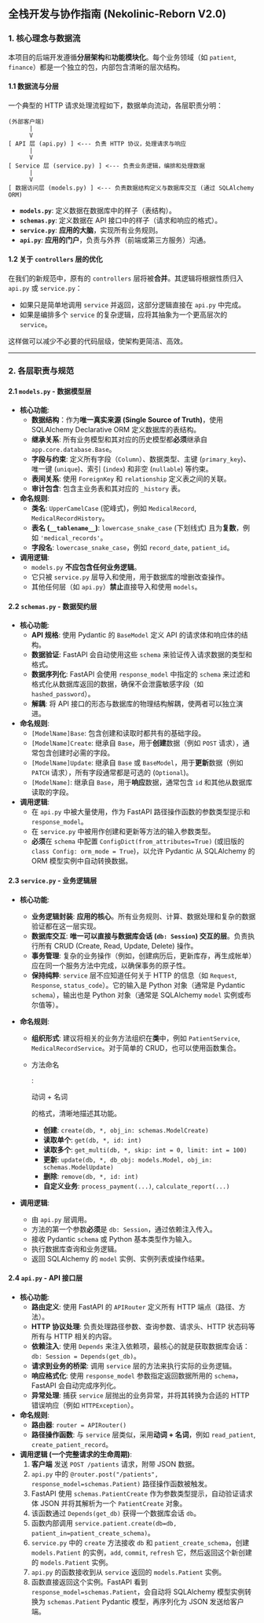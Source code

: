## **全栈开发与协作指南 (Nekolinic-Reborn V2.0)**

### **1. 核心理念与数据流**

本项目的后端开发遵循**分层架构**和**功能模块化**。每个业务领域（如 `patient`, `finance`）都是一个独立的包，内部包含清晰的层次结构。

#### **1.1 数据流与分层**

一个典型的 HTTP 请求处理流程如下，数据单向流动，各层职责分明：

```
(外部客户端)
      |
      V
[ API 层 (api.py) ] <--- 负责 HTTP 协议，处理请求与响应
      |
      V
[ Service 层 (service.py) ] <--- 负责业务逻辑，编排和处理数据
      |
      V
[ 数据访问层 (models.py) ] <--- 负责数据结构定义与数据库交互 (通过 SQLAlchemy ORM)
```

- **`models.py`**: 定义数据在数据库中的样子（表结构）。
- **`schemas.py`**: 定义数据在 API 接口中的样子（请求和响应的格式）。
- **`service.py`**: **应用的大脑**，实现所有业务规则。
- **`api.py`**: **应用的门户**，负责与外界（前端或第三方服务）沟通。

#### **1.2 关于 `controllers` 层的优化**

在我们的新规范中，原有的 `controllers` 层将被**合并**。其逻辑将根据性质归入 `api.py` 或 `service.py`：

- 如果只是简单地调用 `service` 并返回，这部分逻辑直接在 `api.py` 中完成。
- 如果是编排多个 `service` 的复杂逻辑，应将其抽象为一个更高层次的 `service`。

这样做可以减少不必要的代码层级，使架构更简洁、高效。

------

### **2. 各层职责与规范**

#### **2.1 `models.py` - 数据模型层**

- **核心功能**:
  - **数据结构**：作为**唯一真实来源 (Single Source of Truth)**，使用 SQLAlchemy Declarative ORM 定义数据库的表结构。
  - **继承关系**: 所有业务模型和其对应的历史模型都**必须**继承自 `app.core.database.Base`。
  - **字段与约束**: 定义所有字段（`Column`）、数据类型、主键 (`primary_key`)、唯一键 (`unique`)、索引 (`index`) 和非空 (`nullable`) 等约束。
  - **表间关系**: 使用 `ForeignKey` 和 `relationship` 定义表之间的关联。
  - **审计包含**: 包含主业务表和其对应的 `_history` 表。
- **命名规则**:
  - **类名**: `UpperCamelCase` (驼峰式)，例如 `MedicalRecord`, `MedicalRecordHistory`。
  - **表名 (`__tablename__`)**: `lowercase_snake_case` (下划线式) 且为**复数**，例如 `'medical_records'`。
  - **字段名**: `lowercase_snake_case`，例如 `record_date`, `patient_id`。
- **调用逻辑**:
  - `models.py` **不应包含任何业务逻辑**。
  - 它只被 `service.py` 层导入和使用，用于数据库的增删改查操作。
  - 其他任何层（如 `api.py`）**禁止**直接导入和使用 `models`。

#### **2.2 `schemas.py` - 数据契约层**

- **核心功能**:
  - **API 规格**: 使用 Pydantic 的 `BaseModel` 定义 API 的请求体和响应体的结构。
  - **数据验证**: FastAPI 会自动使用这些 `schema` 来验证传入请求数据的类型和格式。
  - **数据序列化**: FastAPI 会使用 `response_model` 中指定的 `schema` 来过滤和格式化从数据库返回的数据，确保不会泄露敏感字段（如 `hashed_password`）。
  - **解耦**: 将 API 接口的形态与数据库的物理结构解耦，使两者可以独立演进。
- **命名规则**:
  - `[ModelName]Base`: 包含创建和读取时都共有的基础字段。
  - `[ModelName]Create`: 继承自 `Base`，用于**创建**数据（例如 `POST` 请求），通常包含创建时必需的字段。
  - `[ModelName]Update`: 继承自 `Base` 或 `BaseModel`，用于**更新**数据（例如 `PATCH` 请求），所有字段通常都是可选的 (`Optional`)。
  - `[ModelName]`: 继承自 `Base`，用于**响应**数据，通常包含 `id` 和其他从数据库读取的字段。
- **调用逻辑**:
  - 在 `api.py` 中被大量使用，作为 FastAPI 路径操作函数的参数类型提示和 `response_model`。
  - 在 `service.py` 中被用作创建和更新等方法的输入参数类型。
  - **必须**在 `schema` 中配置 `ConfigDict(from_attributes=True)` (或旧版的 `class Config: orm_mode = True`)，以允许 Pydantic 从 SQLAlchemy 的 ORM 模型实例中自动转换数据。

#### **2.3 `service.py` - 业务逻辑层**

- **核心功能**:

  - **业务逻辑封装**: **应用的核心**。所有业务规则、计算、数据处理和复杂的数据验证都在这一层实现。
  - **数据库交互**: **唯一可以直接与数据库会话 (`db: Session`) 交互的层**。负责执行所有 CRUD (Create, Read, Update, Delete) 操作。
  - **事务管理**: 复杂的业务操作（例如，创建病历后，更新库存，再生成帐单）应在同一个服务方法中完成，以确保事务的原子性。
  - **保持纯粹**: `service` 层不应知道任何关于 HTTP 的信息（如 `Request`, `Response`, `status_code`）。它的输入是 Python 对象（通常是 Pydantic `schema`），输出也是 Python 对象（通常是 SQLAlchemy `model` 实例或布尔值等）。

- **命名规则**:

  - **组织形式**: 建议将相关的业务方法组织在**类**中，例如 `PatientService`, `MedicalRecordService`。对于简单的 CRUD，也可以使用函数集合。

  - 方法命名

    : 

    动词 + 名词

     的格式，清晰地描述其功能。

    - **创建**: `create(db, *, obj_in: schemas.ModelCreate)`
    - **读取单个**: `get(db, *, id: int)`
    - **读取多个**: `get_multi(db, *, skip: int = 0, limit: int = 100)`
    - **更新**: `update(db, *, db_obj: models.Model, obj_in: schemas.ModelUpdate)`
    - **删除**: `remove(db, *, id: int)`
    - **自定义业务**: `process_payment(...)`, `calculate_report(...)`

- **调用逻辑**:

  - 由 `api.py` 层调用。
  - 方法的第一个参数**必须**是 `db: Session`，通过依赖注入传入。
  - 接收 Pydantic `schema` 或 Python 基本类型作为输入。
  - 执行数据库查询和业务逻辑。
  - 返回 SQLAlchemy 的 `model` 实例、实例列表或操作结果。

#### **2.4 `api.py` - API 接口层**

- **核心功能**:
  - **路由定义**: 使用 FastAPI 的 `APIRouter` 定义所有 HTTP 端点（路径、方法）。
  - **HTTP 协议处理**: 负责处理路径参数、查询参数、请求头、HTTP 状态码等所有与 HTTP 相关的内容。
  - **依赖注入**: 使用 `Depends` 来注入依赖项，最核心的就是获取数据库会话：`db: Session = Depends(get_db)`。
  - **请求到业务的桥梁**: 调用 `service` 层的方法来执行实际的业务逻辑。
  - **响应格式化**: 使用 `response_model` 参数指定返回数据所用的 `schema`，FastAPI 会自动完成序列化。
  - **异常处理**: 捕获 `service` 层抛出的业务异常，并将其转换为合适的 HTTP 错误响应（例如 `HTTPException`）。
- **命名规则**:
  - **路由器**: `router = APIRouter()`
  - **路径操作函数**: 与 `service` 层类似，采用**动词 + 名词**，例如 `read_patient`, `create_patient_record`。
- **调用逻辑 (一个完整请求的生命周期)**:
  1. **客户端** 发送 `POST /patients` 请求，附带 JSON 数据。
  2. `api.py` 中的 `@router.post("/patients", response_model=schemas.Patient)` 路径操作函数被触发。
  3. FastAPI 使用 `schemas.PatientCreate` 作为参数类型提示，自动验证请求体 JSON 并将其解析为一个 `PatientCreate` 对象。
  4. 该函数通过 `Depends(get_db)` 获得一个数据库会话 `db`。
  5. 函数内部调用 `service.patient.create(db=db, patient_in=patient_create_schema)`。
  6. `service.py` 中的 `create` 方法接收 `db` 和 `patient_create_schema`，创建 `models.Patient` 的实例，`add`, `commit`, `refresh` 它，然后返回这个新创建的 `models.Patient` 实例。
  7. `api.py` 的函数接收到从 `service` 返回的 `models.Patient` 实例。
  8. 函数直接返回这个实例。FastAPI 看到 `response_model=schemas.Patient`，会自动将 SQLAlchemy 模型实例转换为 `schemas.Patient` Pydantic 模型，再序列化为 JSON 发送给客户端。